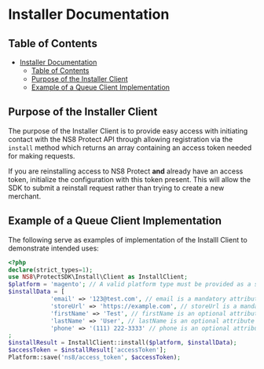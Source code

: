 # Installer Documentation

## Table of Contents

- [Installer Documentation](#installer-documentation)
  - [Table of Contents](#table-of-contents)
  - [Purpose of the Installer Client](#purpose-of-the-installer-client)
  - [Example of a Queue Client Implementation](#example-of-a-queue-client-implementation)

## Purpose of the Installer Client

The purpose of the Installer Client is to provide easy access with initiating
contact with the NS8 Protect API through allowing registration via the
`install` method which returns an array containing an access token needed for
making requests.

If you are reinstalling access to NS8 Protect **and** already have an
access token, initialize the configuration with this token present.
This will allow the SDK to submit a reinstall request rather than trying
to create a new merchant.

## Example of a Queue Client Implementation

The following serve as examples of implementation of the
Installl Client to demonstrate intended uses:

```php
<?php
declare(strict_types=1);
use NS8\ProtectSDK\Install\Client as InstallClient;
$platform = 'magento'; // A valid platform type must be provided as a string
$installData = [
            'email' => '123@test.com', // email is a mandatory attribute
            'storeUrl' => 'https://example.com', // storeUrl is a mandatory attribute
            'firstName' => 'Test', // firstName is an optional attribute
            'lastName' => 'User', // lastName is an optional attribute
            'phone' => '(111) 222-3333' // phone is an optional attribute
;
$installResult = InstallClient::install($platform, $installData);
$accessToken = $installResult['accessToken'];
Platform::save('ns8/access_token', $accessToken);
```
